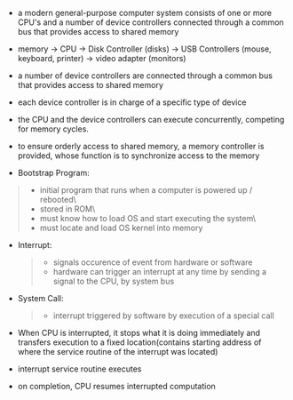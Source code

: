 - a modern general-purpose computer system consists of one or more CPU's and a number of device controllers connected through a common bus that provides access to shared memory

- memory -> CPU -> Disk Controller (disks) -> USB Controllers (mouse, keyboard, printer) -> video adapter (monitors)

- a number of device controllers are connected through a common bus that provides access to shared memory
- each device controller is in charge of a specific type of device
- the CPU and the device controllers can execute concurrently, competing for memory cycles.
- to ensure orderly access to shared memory, a memory controller is provided, whose function is to synchronize access to the memory

- Bootstrap Program: 
 > - initial program that runs when a computer is powered up / rebooted\
 > - stored in ROM\
 > - must know how to load OS and start executing the system\
 > - must locate and load OS kernel into memory

- Interrupt:
  > - signals occurence of event from hardware or software
  >  - hardware can trigger an interrupt at any time by sending a signal to the CPU, by system bus
 
- System Call:
  > - interrupt triggered by software by execution of a special call
  
- When CPU is interrupted, it stops what it is doing immediately and transfers execution to a fixed location(contains starting address of where the service routine of the interrupt was located)
- interrupt service routine executes
- on completion, CPU resumes interrupted computation


